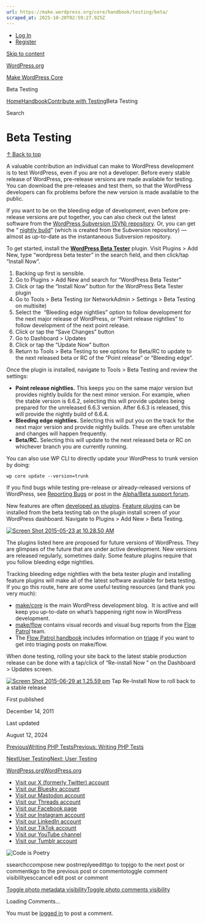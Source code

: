 ```yaml
---
url: https://make.wordpress.org/core/handbook/testing/beta/
scraped_at: 2025-10-20T02:59:27.925Z
---
```


- [Log In](https://login.wordpress.org/?redirect_to=https%3A%2F%2Fmake.wordpress.org%2Fcore%2Fhandbook%2Ftesting%2Fbeta-testing%2F&locale=en_US)
- [Register](https://login.wordpress.org/register?locale=en_US)

[Skip to content](https://make.wordpress.org/core/handbook/testing/beta-testing/#wp--skip-link--target)

[WordPress.org](https://wordpress.org/)

[Make WordPress Core](https://make.wordpress.org/core)

Beta Testing

[Home](https://make.wordpress.org/core)[Handbook](https://make.wordpress.org/core/handbook/)[Contribute with Testing](https://make.wordpress.org/core/handbook/testing/)Beta Testing

Search

# Beta Testing

[↑ Back to top](https://make.wordpress.org/core/handbook/testing/beta-testing/#wp--skip-link--target)

A valuable contribution an individual can make to WordPress development is to test WordPress, even if you are not a developer. Before every stable release of WordPress, pre-release versions are made available for testing. You can download the pre-releases and test them, so that the WordPress developers can fix problems before the new version is made available to the public.

If you want to be on the bleeding edge of development, even before pre-release versions are put together, you can also check out the latest software from the [WordPress Subversion (SVN) repository](https://make.wordpress.org/core/handbook/tutorials/installing-wordpress-locally/from-svn/). Or, you can get the “ [nightly build](https://wordpress.org/nightly-builds/wordpress-latest.zip)” (which is created from the Subversion repository) — almost as up-to-date as the instantaneous Subversion repository.

To get started, install the [**WordPress Beta Tester**](https://wordpress.org/extend/plugins/wordpress-beta-tester/) plugin. Visit Plugins > Add New, type “wordpress beta tester” in the search field, and then click/tap “Install Now”.

1. Backing up first is sensible.
2. Go to Plugins > Add New and search for “WordPress Beta Tester”
3. Click or tap the “Install Now” button for the WordPress Beta Tester plugin
4. Go to Tools > Beta Testing (or NetworkAdmin \> Settings > Beta Testing on multisite)
5. Select the  “Bleeding edge nightlies” option to follow development for the next major release of WordPress, or “Point release nightlies” to follow development of the next point release.
6. Click or tap the “Save Changes” button
7. Go to Dashboard > Updates
8. Click or tap the “Update Now” button
9. Return to Tools > Beta Testing to see options for Beta/RC to update to the next released beta or RC of the “Point release” or “Bleeding edge”.

Once the plugin is installed, navigate to Tools > Beta Testing and review the settings:

- **Point release nightlies.** This keeps you on the same major version but provides nightly builds for the next minor version. For example, when the stable version is 6.6.2, selecting this will provide updates being prepared for the unreleased 6.6.3 version. After 6.6.3 is released, this will provide the nightly build of 6.6.4.
- **Bleeding edge nightlies.** Selecting this will put you on the track for the next major version and provide nightly builds. These are often unstable and changes will happen frequently.
- **Beta/RC.** Selecting this will update to the next released beta or RC on whichever branch you are currently running.

You can also use WP CLI to directly update your WordPress to trunk version by doing:

```
wp core update --version=trunk
```

If you find bugs while testing pre-release or already-released versions of WordPress, see [Reporting Bugs](https://make.wordpress.org/core/handbook/reporting-bugs/ "Reporting Bugs") or post in the [Alpha/Beta support forum](https://wordpress.org/support/forum/alphabeta).

New features are often [developed as plugins](https://make.wordpress.org/core/features-as-plugins/). [Feature plugins](https://wordpress.org/plugins/browse/beta/) can be installed from the beta testing tab on the plugin install screen of your WordPress dashboard. Navigate to Plugins > Add New > Beta Testing.

[![Screen Shot 2015-05-23 at 10.28.50 AM](https://make.wordpress.org/core/files/2011/12/Screen-Shot-2015-05-23-at-10.28.50-AM-300x209.png)](https://make.wordpress.org/core/files/2011/12/Screen-Shot-2015-05-23-at-10.28.50-AM.png)

The plugins listed here are proposed for future versions of WordPress. They are glimpses of the future that are under active development. New versions are released regularly, sometimes daily. Some feature plugins require that you follow bleeding edge nightlies.

Tracking bleeding edge nightlies with the beta tester plugin and installing feature plugins will make all of the latest software available for beta testing. If you go this route, here are some useful testing resources (and thank you very much):

- [make/core](https://make.wordpress.org/core/) is the main WordPress development blog.  It is active and will keep you up-to-date on what’s happening right now in WordPress development.
- [make/flow](https://make.wordpress.org/flow/) contains visual records and visual bug reports from the [Flow Patrol](https://make.wordpress.org/flow/handbook/) team.
- The [Flow Patrol handbook](https://make.wordpress.org/flow/handbook/) includes information on [triage](https://make.wordpress.org/flow/handbook/triage/) if you want to get into triaging posts on make/flow.

When done testing, rolling your site back to the latest stable production release can be done with a tap/click of “Re-install Now ” on the Dashboard > Updates screen.

[![Screen Shot 2015-06-29 at 1.25.59 pm](https://make.wordpress.org/core/files/2011/12/Screen-Shot-2015-06-29-at-1.25.59-pm-300x111.png)](https://make.wordpress.org/core/files/2011/12/Screen-Shot-2015-06-29-at-1.25.59-pm.png) Tap Re-Install Now to roll back to a stable release

First published

December 14, 2011

Last updated

August 12, 2024

[PreviousWriting PHP TestsPrevious: Writing PHP Tests](https://make.wordpress.org/core/handbook/testing/automated-testing/writing-phpunit-tests/)

[NextUser TestingNext: User Testing](https://make.wordpress.org/core/handbook/testing/user-testing/)

[WordPress.org](https://wordpress.org/)[WordPress.org](https://wordpress.org/)

- [Visit our X (formerly Twitter) account](https://www.x.com/WordPress)
- [Visit our Bluesky account](https://bsky.app/profile/wordpress.org)
- [Visit our Mastodon account](https://mastodon.world/@WordPress)
- [Visit our Threads account](https://www.threads.net/@wordpress)
- [Visit our Facebook page](https://www.facebook.com/WordPress/)
- [Visit our Instagram account](https://www.instagram.com/wordpress/)
- [Visit our LinkedIn account](https://www.linkedin.com/company/wordpress)
- [Visit our TikTok account](https://www.tiktok.com/@wordpress)
- [Visit our YouTube channel](https://www.youtube.com/wordpress)
- [Visit our Tumblr account](https://wordpress.tumblr.com/)

![Code is Poetry](https://s.w.org/style/images/code-is-poetry-for-dark-bg.svg)

ssearchccompose new postrreplyeedittgo to topjgo to the next post or commentkgo to the previous post or commentotoggle comment visibilityesccancel edit post or comment

[Toggle photo metadata visibility](https://make.wordpress.org/core/handbook/testing/beta-testing/#)[Toggle photo comments visibility](https://make.wordpress.org/core/handbook/testing/beta-testing/#)

Loading Comments...

You must be [logged in](https://make.wordpress.org/core/handbook/testing/beta-testing/#) to post a comment.
